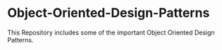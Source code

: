# Object-Oriented-Design-Patterns
This Repository includes some of the important Object Oriented Design Patterns.
